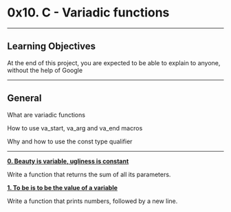 # **0x10. C - Variadic functions**
---

## **Learning Objectives**
At the end of this project, you are expected to be able to explain to anyone, without the help of Google

---

## **General**
What are variadic functions

How to use va_start, va_arg and va_end macros

Why and how to use the const type qualifier

---

[**0. Beauty is variable, ugliness is constant**](0-sum_them_all.c)

Write a function that returns the sum of all its parameters.

[**1. To be is to be the value of a variable**](1-print_numbers.c)

Write a function that prints numbers, followed by a new line.
